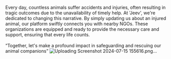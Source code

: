 Every day, countless animals suffer accidents and injuries, often resulting in tragic outcomes due to the unavailability of timely help. At 'Jeev',
we're dedicated to changing this narrative. By simply updating us about an injured animal, our platform swiftly connects you with nearby NGOs.
These organizations are equipped and ready to provide the necessary care and support, ensuring that every life counts.<br>
<br>“Together, let's make a profound impact in safeguarding and rescuing our animal companions”
![Uploading Screenshot 2024-07-15 155616.png…]()
